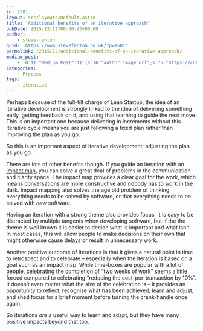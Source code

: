 ```yaml
---
id: 1581
layout: src/layouts/Default.astro
title: 'Additional benefits of an iterative approach'
pubDate: 2015-12-12T00:50:43+00:00
author:
    - steve-fenton
guid: 'https://www.stevefenton.co.uk/?p=1581'
permalink: /2015/12/additional-benefits-of-an-iterative-approach/
medium_post:
    - 'O:11:"Medium_Post":11:{s:16:"author_image_url";s:75:"https://cdn-images-1.medium.com/fit/c/400/400/1*eXkhfEuF41g5W_xnc_ydLA.jpeg";s:10:"author_url";s:38:"https://medium.com/@steve.fenton.co.uk";s:11:"byline_name";N;s:12:"byline_email";N;s:10:"cross_link";s:3:"yes";s:2:"id";s:12:"fc062df967aa";s:21:"follower_notification";s:3:"yes";s:7:"license";s:19:"all-rights-reserved";s:14:"publication_id";s:2:"-1";s:6:"status";s:5:"draft";s:3:"url";s:51:"https://medium.com/@steve.fenton.co.uk/fc062df967aa";}'
categories:
    - Process
tags:
    - iterative
---
```


Perhaps because of the full-tilt charge of Lean Startup, the idea of an iterative development is strongly linked to the idea of delivering something early, getting feedback on it, and using that learning to guide the next move. This is an important one because delivering in increments without this iterative cycle means you are just following a fixed plan rather than improving the plan as you go.

So this is an important aspect of iterative development; adjusting the plan as you go.

There are lots of other benefits though. If you guide an iteration with an [impact map](http://www.impactmapping.org/), you can solve a great deal of problems in the communication and clarity space. The impact map provides a clear goal for the work, which means conversations are more constructive and nobody has to work in the dark. Impact mapping also solves the age old problem of thinking everything needs to be solved by software, or that everything needs to be solved with *new* software.

Having an iteration with a strong theme also provides focus. It is easy to be distracted by multiple tangents when developing software, but if the the theme is well known it is easier to decide what is important and what isn’t. In most cases, this will allow people to make decisions on their own that might otherwise cause delays or result in unnecessary work.

Another positive outcome of iterations is that it gives a natural point in time to retrospect and to celebrate – especially when the iteration is based on a goal such as an impact map. While time-boxes are popular with a lot of people, celebrating the completion of “two weeks of work” seems a little forced compared to celebrating “reducing the cost-per-transaction by 10%”. It doesn’t even matter what the size of the celebration is – it provides an opportunity to reflect, recognise what has been achieved, learn and adjust, and shed focus for a brief moment before turning the crank-handle once again.

So iterations *are* a useful way to learn and adapt, but they have many positive impacts beyond that too.